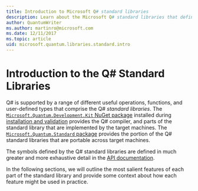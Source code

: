 ```yaml
---
title: Introduction to Microsoft Q# standard libraries
description: Learn about the Microsoft Q# standard libraries that define the operations, functions and data types used in quantum programs. 
author: QuantumWriter
ms.author: martinro@microsoft.com
ms.date: 12/11/2017
ms.topic: article
uid: microsoft.quantum.libraries.standard.intro
---
```

# Introduction to the Q# Standard Libraries #

Q# is supported by a range of different useful operations, functions, and user-defined types that comprise the Q# *standard libraries*.
The [`Microsoft.Quantum.Development.Kit` NuGet package](https://www.nuget.org/packages/microsoft.quantum.development.kit) installed during [installation and validation](xref:microsoft.quantum.install) provides the Q# compiler, and parts of the standard library that are implemented by the target machines.
The [`Microsoft.Quantum.Standard` package](https://www.nuget.org/packages/microsoft.quantum.standard) provides the portion of the Q# standard libraries that are portable across target machines.

The symbols defined by the Q# standard libraries are defined in much greater and more exhaustive detail in the [API documentation](xref:microsoft.quantum.standardlibsintro).

In the following sections, we will outline the most salient features of each part of the standard library and provide some context about how each feature might be used in practice.
